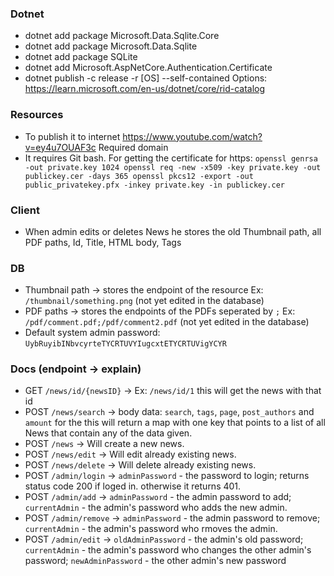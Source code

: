 ﻿### Dotnet
- dotnet add package Microsoft.Data.Sqlite.Core
- dotnet add package Microsoft.Data.Sqlite
- dotnet add package SQLite
- dotnet add Microsoft.AspNetCore.Authentication.Certificate
- dotnet publish -c release -r [OS] --self-contained
 Options: https://learn.microsoft.com/en-us/dotnet/core/rid-catalog

### Resources
- To publish it to internet https://www.youtube.com/watch?v=ey4u7OUAF3c  Required domain
- It requires Git bash. For getting the certificate for https: `openssl genrsa -out private.key 1024
openssl req -new -x509 -key private.key -out publickey.cer -days 365
openssl pkcs12 -export -out public_privatekey.pfx -inkey private.key -in publickey.cer`


### Client
- When admin edits or deletes News he stores the old Thumbnail path, all PDF paths, Id, Title, HTML body, Tags

### DB
- Thumbnail path -> stores the endpoint of the resource Ex: `/thumbnail/something.png` (not yet edited in the database)
- PDF paths -> stores the endpoints of the PDFs seperated by `;` Ex: `/pdf/comment.pdf;/pdf/comment2.pdf` (not yet edited in the database)
- Default system admin password: `UybRuyibINbvcyrteTYCRTUVYIugcxtETYCRTUVigYCYR`

### Docs (endpoint -> explain)
- GET `/news/id/{newsID}` -> Ex: `/news/id/1` this will get the news with that id
- POST `/news/search` -> body data: `search`, `tags`, `page`, `post_authors` and `amount` for the this will return a map with one key that points to a list of all News that contain any of the data given.
- POST `/news` -> Will create a new news.
- POST `/news/edit` -> Will edit already existing news.
- POST `/news/delete` -> Will delete already existing news.
- POST `/admin/login` -> `adminPassword` - the password to login; returns status code 200 if loged in. otherwise it returns 401.
- POST `/admin/add` -> `adminPassword` - the admin password to add; `currentAdmin` - the admin's password who adds the new admin.
- POST `/admin/remove` -> `adminPassword` - the admin password to remove; `currentAdmin` - the admin's password who rmoves the admin.
- POST `/admin/edit` -> `oldAdminPassword` - the admin's old password; `currentAdmin` - the admin's password who changes the other admin's password; `newAdminPassword` - the other admin's new password